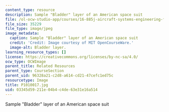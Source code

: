 ```yaml
---
content_type: resource
description: Sample "Bladder" layer of an American space suit
file: /ol-ocw-studio-app/courses/16-885j-aircraft-systems-engineering-fall-2005/03345d59211e04b4c4de63e31e16a514_P1010017.jpg
file_size: 35229
file_type: image/jpeg
image_metadata:
  caption: Sample "Bladder" layer of an American space suit
  credit: 'Credit: Image courtesy of MIT OpenCourseWare.'
  image-alt: Bladder layer.
learning_resource_types: []
license: https://creativecommons.org/licenses/by-nc-sa/4.0/
ocw_type: OCWImage
parent_title: Related Resources
parent_type: CourseSection
parent_uid: 96328a21-c2d8-a614-cd21-47cefc1ed75c
resourcetype: Image
title: P1010017.jpg
uid: 03345d59-211e-04b4-c4de-63e31e16a514
---
```

Sample "Bladder" layer of an American space suit